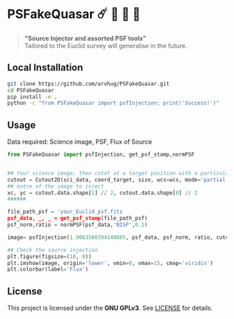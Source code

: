 # PSFakeQuasar :comet: :syringe: :stars: :dart: 

> **"Source Injector and assorted PSF tools"**  
Tailored to the Euclid survey will generalise in the future.

## Local Installation
```bash
git clone https://github.com/arvhug/PSFakeQuasar.git
cd PSFakeQuasar
pip install -e .
python -c "from PSFakeQuasar import psfInjection; print('Success!')"
```


## Usage

Data required: Science image, PSF, Flux of Source

```python
from PSFakeQuasar import psfInjection, get_psf_stamp,normPSF


## Your science image; then cutot at a target position with a particular size
cutout = Cutout2D(sci_data, coord_target, size, wcs=wcs, mode='partial')
## entre of the image to inject
xc, yc = cutout.data.shape[1] // 2, cutout.data.shape[0] // 2
######

file_path_psf = 'your_Euclid_psf.fits
psf_data, _, _ = get_psf_stamp(file_path_psf)
psf_norm,ratio = normPSF(psf_data,'NISP',0.1)

image= psfInjection(1.9063500394148085, psf_data, psf_norm, ratio, cutout, xc, yc, ZP=ZP)

## Check the source injection
plt.figure(figsize=(10, 8))
plt.imshow(image, origin='lower', vmin=0, vmax=15, cmap='viridis')
plt.colorbar(label='Flux')


```
## License
This project is licensed under the **GNU GPLv3**. See [LICENSE](LICENSE) for details.